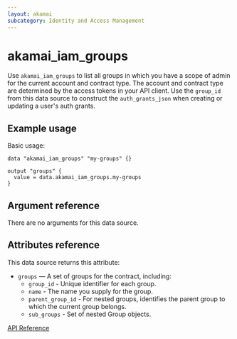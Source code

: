 ```yaml
---
layout: akamai
subcategory: Identity and Access Management
---
```


# akamai_iam_groups

Use `akamai_iam_groups` to list all groups in which you have a scope of admin for the current account and contract type. The account and contract type are determined by the access tokens in your API client. Use the `group_id` from this data source to construct the `auth_grants_json` when creating or updating a user's auth grants.

## Example usage

Basic usage:

```hcl
data "akamai_iam_groups" "my-groups" {}

output "groups" {
  value = data.akamai_iam_groups.my-groups
}
```

## Argument reference

There are no arguments for this data source.

## Attributes reference

This data source returns this attribute:

* `groups` — A set of groups for the contract, including:
  * `group_id` - Unique identifier for each group.
  * `name` - The name you supply for the group.
  * `parent_group_id` - For nested groups, identifies the parent group to which the current group belongs.
  * `sub_groups` - Set of nested Group objects.

[API Reference](https://techdocs.akamai.com/iam-api/reference/get-groups)
